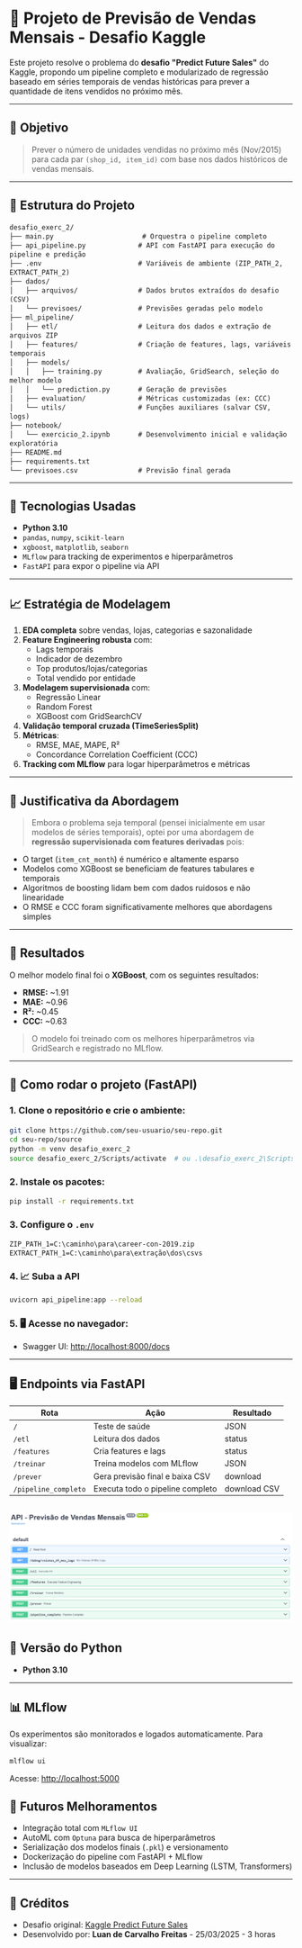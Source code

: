 # 🧠 Projeto de Previsão de Vendas Mensais - Desafio Kaggle

Este projeto resolve o problema do **desafio "Predict Future Sales"** do Kaggle, propondo um pipeline completo e modularizado de regressão baseado em séries temporais de vendas históricas para prever a quantidade de itens vendidos no próximo mês.

---

## 🌟 Objetivo

> Prever o número de unidades vendidas no próximo mês (Nov/2015) para cada par `(shop_id, item_id)` com base nos dados históricos de vendas mensais.

---

## 📁 Estrutura do Projeto

```
desafio_exerc_2/
├── main.py                      # Orquestra o pipeline completo
├── api_pipeline.py             # API com FastAPI para execução do pipeline e predição
├── .env                        # Variáveis de ambiente (ZIP_PATH_2, EXTRACT_PATH_2)
├── dados/
│   ├── arquivos/               # Dados brutos extraídos do desafio (CSV)
│   └── previsoes/              # Previsões geradas pelo modelo
├── ml_pipeline/
│   ├── etl/                    # Leitura dos dados e extração de arquivos ZIP
│   ├── features/               # Criação de features, lags, variáveis temporais
│   ├── models/
│   │   ├── training.py         # Avaliação, GridSearch, seleção do melhor modelo
│   │   └── prediction.py       # Geração de previsões
│   ├── evaluation/             # Métricas customizadas (ex: CCC)
│   └── utils/                  # Funções auxiliares (salvar CSV, logs)
├── notebook/
│   └── exercicio_2.ipynb       # Desenvolvimento inicial e validação exploratória
├── README.md
├── requirements.txt
└── previsoes.csv               # Previsão final gerada
```

---

## 🔮 Tecnologias Usadas

- **Python 3.10**
- `pandas`, `numpy`, `scikit-learn`
- `xgboost`, `matplotlib`, `seaborn`
- `MLflow` para tracking de experimentos e hiperparâmetros
- `FastAPI` para expor o pipeline via API

---

## 📈 Estratégia de Modelagem

1. **EDA completa** sobre vendas, lojas, categorias e sazonalidade
2. **Feature Engineering robusta** com:
   - Lags temporais
   - Indicador de dezembro
   - Top produtos/lojas/categorias
   - Total vendido por entidade
3. **Modelagem supervisionada** com:
   - Regressão Linear
   - Random Forest
   - XGBoost com GridSearchCV
4. **Validação temporal cruzada (TimeSeriesSplit)**
5. **Métricas**:
   - RMSE, MAE, MAPE, R²
   - Concordance Correlation Coefficient (CCC)
6. **Tracking com MLflow** para logar hiperparâmetros e métricas

---

## 🧐 Justificativa da Abordagem

> Embora o problema seja temporal (pensei inicialmente em usar modelos de séries temporais), optei por uma abordagem de **regressão supervisionada com features derivadas** pois:

- O target (`item_cnt_month`) é numérico e altamente esparso
- Modelos como XGBoost se beneficiam de features tabulares e temporais
- Algoritmos de boosting lidam bem com dados ruidosos e não linearidade
- O RMSE e CCC foram significativamente melhores que abordagens simples

---

## 🚀 Resultados

O melhor modelo final foi o **XGBoost**, com os seguintes resultados:

- **RMSE:** ~1.91
- **MAE:** ~0.96
- **R²:** ~0.45
- **CCC:** ~0.63

> O modelo foi treinado com os melhores hiperparâmetros via GridSearch e registrado no MLflow.

---

## 🚀 Como rodar o projeto (FastAPI)

### 1. Clone o repositório e crie o ambiente:
```bash
git clone https://github.com/seu-usuario/seu-repo.git
cd seu-repo/source
python -m venv desafio_exerc_2
source desafio_exerc_2/Scripts/activate  # ou .\desafio_exerc_2\Scripts\activate no Windows
```

### 2. Instale os pacotes:
```bash
pip install -r requirements.txt
```

### 3. Configure o `.env`
```env
ZIP_PATH_1=C:\caminho\para\career-con-2019.zip
EXTRACT_PATH_1=C:\caminho\para\extração\dos\csvs
```

### 4. 📈 Suba a API
```bash
uvicorn api_pipeline:app --reload
```

### 5. 🖥️ Acesse no navegador:
- Swagger UI: [http://localhost:8000/docs](http://localhost:8000/docs)

---

## 🖥️ Endpoints via FastAPI

| Rota         | Ação | Resultado |
|--------------|--------|-----------|
| `/`                  | Teste de saúde | JSON |
| `/etl`              | Leitura dos dados | status |
| `/features`         | Cria features e lags | status |
| `/treinar`          | Treina modelos com MLflow | JSON |
| `/prever`           | Gera previsão final e baixa CSV | download |
| `/pipeline_completo`       | Executa todo o pipeline completo | download CSV |

![alt text](image.png)
---

## 🔄 Versão do Python

- **Python 3.10**

---

## 📊 MLflow
Os experimentos são monitorados e logados automaticamente.
Para visualizar:
```bash
mlflow ui
```
Acesse: [http://localhost:5000](http://localhost:5000)

## 📆 Futuros Melhoramentos

- Integração total com `MLflow UI`
- AutoML com `Optuna` para busca de hiperparâmetros
- Serialização dos modelos finais (`.pkl`) e versionamento
- Dockerização do pipeline com FastAPI + MLflow
- Inclusão de modelos baseados em Deep Learning (LSTM, Transformers)

---

## 🙌 Créditos
- Desafio original: [Kaggle Predict Future Sales](https://www.kaggle.com/competitions/competitive-data-science-predict-future-sales/overview)
- Desenvolvido por: **Luan de Carvalho Freitas** - 25/03/2025 - 3 horas
